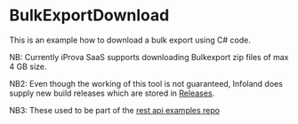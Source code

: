 # BulkExportDownload

This is an example how to download a bulk export using C# code.

NB: Currently iProva SaaS supports downloading Bulkexport zip files of max 4 GB size.

NB2: Even though the working of this tool is not guaranteed, Infoland does supply new build releases which are stored in [Releases](https://github.com/Infoland/BulkExportDownload/releases).

NB3: These used to be part of the [rest api examples repo](https://github.com/Infoland/iProva-REST-API-examples)
